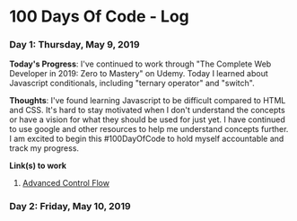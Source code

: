 # 100 Days Of Code - Log

### Day 1: Thursday, May 9, 2019

**Today's Progress**: I've continued to work through "The Complete Web Developer in 2019: Zero to Mastery" on Udemy. Today I learned about Javascript conditionals, including "ternary operator" and "switch".

**Thoughts**: I've found learning Javascript to be difficult compared to HTML and CSS. It's hard to stay motivated when I don't understand the concepts or have a vision for what they should be used for just yet. I have continued to use google and other resources to help me understand concepts further. I am excited to begin this #100DayOfCode to hold myself accountable and track my progress.

**Link(s) to work**
1. [Advanced Control Flow](https://www.udemy.com/the-complete-web-developer-zero-to-mastery/learn/lecture/8691774#overview)

### Day 2: Friday, May 10, 2019
